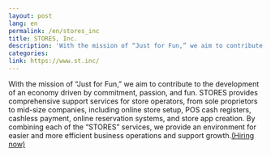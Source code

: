 ```yaml
---
layout: post
lang: en
permalink: /en/stores_inc
title: STORES, Inc.
description: 'With the mission of “Just for Fun,” we aim to contribute to the development of an economy driven by commitment, passion, and fun. STORES provides comprehensive support services for store operators, from sole proprietors to mid-size companies, including online store setup, POS cash registers, cashless payment, online reservation systems, and store app creation. By combining each of the “STORES” services, we provide an environment for easier and more efficient business operations and support growth.(Hiring now)'
categories: 
link: https://www.st.inc/
---
```


<p>With the mission of “Just for Fun,” we aim to contribute to the development of an economy driven by commitment, passion, and fun. STORES provides comprehensive support services for store operators, from sole proprietors to mid-size companies, including online store setup, POS cash registers, cashless payment, online reservation systems, and store app creation. By combining each of the “STORES” services, we provide an environment for easier and more efficient business operations and support growth.<a href="https://jobs.st.inc/#section-positions">(Hiring now)</a></p>
